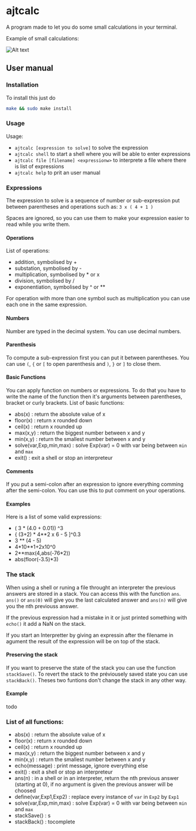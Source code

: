 ﻿# ajtcalc

A program made to let you do some small calculations in your terminal.

Example of small calculations:

![Alt text](https://i.imgur.com/22gJfoj.png "Some simple math.")

## User manual

### Installation
To install this just do
```bash
make && sudo make install
```

### Usage

Usage: 
* `ajtcalc [expression to solve]` to solve the expression
* `ajtcalc shell` to start a shell where you will be able to enter expressions
* `ajtcalc file [filename] <expressionw>` to interprete a file where there is list of expressions
* `ajtcalc help` to prit an user manual


### Expressions

The expression to solve is a sequence of number or sub-expression put between parentheses and operations such as: `3 x ( 4 + 1 )`

Spaces are ignored, so you can use them to make your expression easier to read while you write them.

#### Operations

List of operations:
* addition, symbolised by +
* substation, symbolised by -
* multiplication, symbolised by \* or x
* division, symbolised by /
* exponentiation, symbolised by ^ or \*\*

For operation with more than one symbol such as multiplication you can use each one in the same expression.

#### Numbers

Number are typed in the decimal system. You can use decimal numbers.

#### Parenthesis

To compute a sub-expression first you can put it between parentheses. You can use `(`, `{` or `[` to open parenthesis and `)`, `}` or `]` to close them.

#### Basic Functions

You can apply function on numbers or expressions.
To do that you have to write the name of the function then it's arguments between parentheses, bracket or curly brackets.
List of basic functions:
* abs(x) : return the absolute value of x
* floor(x) : return x rounded down
* ceil(x) : return x rounded up
* max(x,y) : return the biggest number between x and y
* min(x,y) : return the smallest number between x and y
* solve(var,Exp,min,max) : solve Exp(var) = 0 with var being between `min` and `max`
* exit() : exit a shell or stop an interpreteur

#### Comments

If you put a semi-colon after an expression to ignore everything comming after the semi-colon. You can use this to put comment on your operations.

#### Examples

Here is a list of some valid expressions:
* ( 3 * (4.0 + 0.01)) ^3
* { (3+2) * 4\*\*2 x 6 - 5 ]^0.3
* 3 \*\* (4 - 5)
* 4\*10\*\*1+2x10^0
* 2\*\*max(4,abs(-76\*2))
* abs(floor(-3.5)\*3)

### The stack 

When using a shell or runing a file throught an interpreter the previous answers are stored in a stack. You can access this with the function `ans`. `ans()` or `ans(0)` will give you the last calculated answer and `ans(n)` will give you the nth previouss answer. 

If the previous expression had a mistake in it or just printed something with `echo()` it add a NaN on the stack.

If you start an Interpretter by giving an expressin after the filename in agument the result of the expression will be on top of the stack.

#### Preserving the stack

If you want to preserve the state of the stack you can use the function `stackSave()`. To revert the stack to the préviousely saved state you can use `stackBack()`. Theses two funtions don't change the stack in any other way.

#### Example

todo

### List of all functions:

* abs(x) : return the absolute value of x
* floor(x) : return x rounded down
* ceil(x) : return x rounded up
* max(x,y) : return the biggest number between x and y
* min(x,y) : return the smallest number between x and y
* echo(message) : print message, ignore everything else
* exit() : exit a shell or stop an interpreteur
* ans(n) : in a shell or in an interpreter, return the nth previous answer (starting at 0), if no argument is given the previous answer will be choosed
* define(var,Exp1,Exp2) : replace every instance of `var` in `Exp2` by `Exp1`
* solve(var,Exp,min,max) : solve Exp(var) = 0 with var being between `min` and `max`
* stackSave() : s 
* stackBack() :
tocomplete

